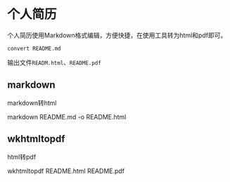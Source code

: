# 个人简历

个人简历使用Markdown格式编辑，方便快捷，在使用工具转为html和pdf即可。

`convert README.md`

输出文件`READM.html`、`README.pdf`


## markdown

markdown转html

markdown README.md -o README.html

## wkhtmltopdf

html转pdf

wkhtmltopdf README.html README.pdf
